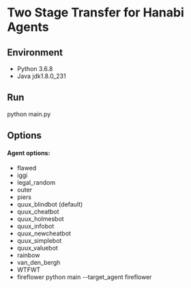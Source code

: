 # Two Stage Transfer for Hanabi Agents

## Environment
- Python 3.6.8
- Java jdk1.8.0_231

## Run
python main.py

## Options
#### Agent options:
- flawed
- iggi
- legal_random
- outer
- piers
- quux_blindbot (default)
- quux_cheatbot
- quux_holmesbot
- quux_infobot
- quux_newcheatbot
- quux_simplebot
- quux_valuebot
- rainbow
- van_den_bergh
- WTFWT
- fireflower
python main --target_agent fireflower

